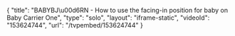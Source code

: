 {
    "title": "BABYBJ\u00d6RN - How to use the facing-in position for baby on Baby Carrier One",
    "type": "solo",
    "layout": "iframe-static",
    "videoId": "153624744",
    "url": "\/tvpembed\/153624744"
}